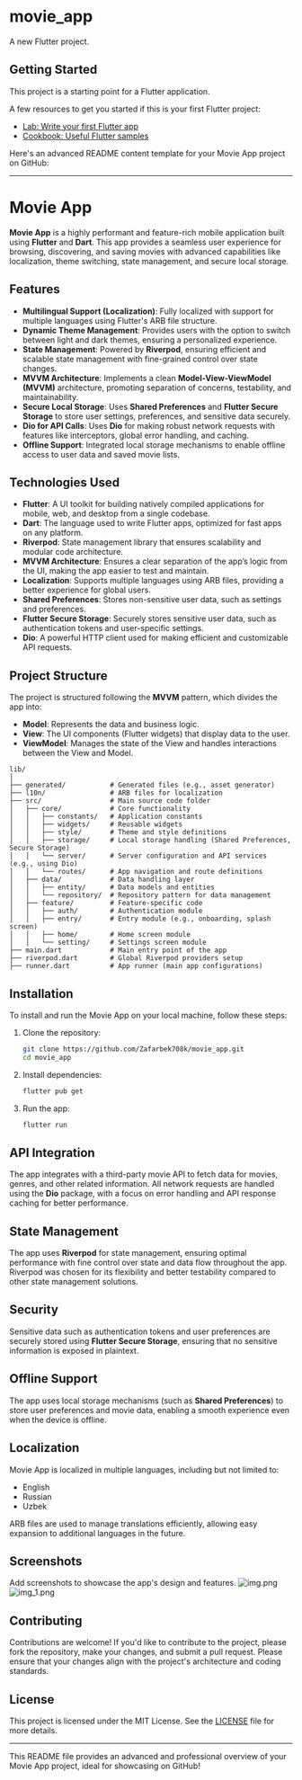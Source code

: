 # movie_app

A new Flutter project.

## Getting Started

This project is a starting point for a Flutter application.

A few resources to get you started if this is your first Flutter project:

- [Lab: Write your first Flutter app](https://docs.flutter.dev/get-started/codelab)
- [Cookbook: Useful Flutter samples](https://docs.flutter.dev/cookbook)

Here's an advanced README content template for your Movie App project on GitHub:

---

# Movie App

**Movie App** is a highly performant and feature-rich mobile application built using **Flutter** and **Dart**. This app provides a seamless user experience for browsing, discovering, and saving movies with advanced capabilities like localization, theme switching, state management, and secure local storage.

## Features

- **Multilingual Support (Localization)**: Fully localized with support for multiple languages using Flutter's ARB file structure.
- **Dynamic Theme Management**: Provides users with the option to switch between light and dark themes, ensuring a personalized experience.
- **State Management**: Powered by **Riverpod**, ensuring efficient and scalable state management with fine-grained control over state changes.
- **MVVM Architecture**: Implements a clean **Model-View-ViewModel (MVVM)** architecture, promoting separation of concerns, testability, and maintainability.
- **Secure Local Storage**: Uses **Shared Preferences** and **Flutter Secure Storage** to store user settings, preferences, and sensitive data securely.
- **Dio for API Calls**: Uses **Dio** for making robust network requests with features like interceptors, global error handling, and caching.
- **Offline Support**: Integrated local storage mechanisms to enable offline access to user data and saved movie lists.

## Technologies Used

- **Flutter**: A UI toolkit for building natively compiled applications for mobile, web, and desktop from a single codebase.
- **Dart**: The language used to write Flutter apps, optimized for fast apps on any platform.
- **Riverpod**: State management library that ensures scalability and modular code architecture.
- **MVVM Architecture**: Ensures a clear separation of the app’s logic from the UI, making the app easier to test and maintain.
- **Localization**: Supports multiple languages using ARB files, providing a better experience for global users.
- **Shared Preferences**: Stores non-sensitive user data, such as settings and preferences.
- **Flutter Secure Storage**: Securely stores sensitive user data, such as authentication tokens and user-specific settings.
- **Dio**: A powerful HTTP client used for making efficient and customizable API requests.

## Project Structure

The project is structured following the **MVVM** pattern, which divides the app into:

- **Model**: Represents the data and business logic.
- **View**: The UI components (Flutter widgets) that display data to the user.
- **ViewModel**: Manages the state of the View and handles interactions between the View and Model.

```
lib/
│
├── generated/           # Generated files (e.g., asset generator)
├── l10n/                # ARB files for localization
├── src/                 # Main source code folder
│   ├── core/            # Core functionality
│   │   ├── constants/   # Application constants
│   │   ├── widgets/     # Reusable widgets
│   │   ├── style/       # Theme and style definitions
│   │   ├── storage/     # Local storage handling (Shared Preferences, Secure Storage)
│   │   └── server/      # Server configuration and API services (e.g., using Dio)
│   │   └── routes/      # App navigation and route definitions
│   ├── data/            # Data handling layer
│   │   ├── entity/      # Data models and entities
│   │   └── repository/  # Repository pattern for data management
│   ├── feature/         # Feature-specific code
│   │   ├── auth/        # Authentication module
│   │   ├── entry/       # Entry module (e.g., onboarding, splash screen)
│   │   ├── home/        # Home screen module
│   │   └── setting/     # Settings screen module
├── main.dart            # Main entry point of the app
├── riverpod.dart        # Global Riverpod providers setup
├── runner.dart          # App runner (main app configurations)

```

## Installation

To install and run the Movie App on your local machine, follow these steps:

1. Clone the repository:
   ```bash
   git clone https://github.com/Zafarbek708k/movie_app.git
   cd movie_app
   ```

2. Install dependencies:
   ```bash
   flutter pub get
   ```

3. Run the app:
   ```bash
   flutter run
   ```

## API Integration

The app integrates with a third-party movie API to fetch data for movies, genres, and other related information. All network requests are handled using the **Dio** package, with a focus on error handling and API response caching for better performance.

## State Management

The app uses **Riverpod** for state management, ensuring optimal performance with fine control over state and data flow throughout the app. Riverpod was chosen for its flexibility and better testability compared to other state management solutions.

## Security

Sensitive data such as authentication tokens and user preferences are securely stored using **Flutter Secure Storage**, ensuring that no sensitive information is exposed in plaintext.

## Offline Support

The app uses local storage mechanisms (such as **Shared Preferences**) to store user preferences and movie data, enabling a smooth experience even when the device is offline.

## Localization

Movie App is localized in multiple languages, including but not limited to:
- English
- Russian
- Uzbek

ARB files are used to manage translations efficiently, allowing easy expansion to additional languages in the future.

## Screenshots

Add screenshots to showcase the app's design and features.
![img.png](img.png)
![img_1.png](img_1.png)

## Contributing

Contributions are welcome! If you'd like to contribute to the project, please fork the repository, make your changes, and submit a pull request. Please ensure that your changes align with the project's architecture and coding standards.

## License

This project is licensed under the MIT License. See the [LICENSE](LICENSE) file for more details.

---

This README file provides an advanced and professional overview of your Movie App project, ideal for showcasing on GitHub!
